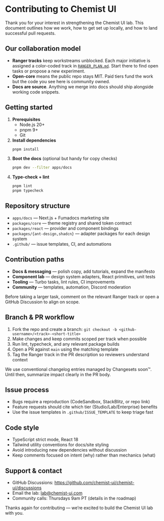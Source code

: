 # Contributing to Chemist UI

Thank you for your interest in strengthening the Chemist UI lab. This document outlines how we work, how to get set up locally, and how to land successful pull requests.

## Our collaboration model

- **Ranger tracks** keep workstreams unblocked. Each major initiative is assigned a color-coded track in [`RANGER_PLAN.md`](./RANGER_PLAN.md). Start there to find open tasks or propose a new experiment.
- **Open-core** means the public repo stays MIT. Paid tiers fund the work but the code you see here is community owned.
- **Docs are source**. Anything we merge into docs should ship alongside working code snippets.

## Getting started

1. **Prerequisites**
   - Node.js 20+
   - pnpm 9+
   - Git
2. **Install dependencies**
   ```bash
   pnpm install
   ```
3. **Boot the docs** (optional but handy for copy checks)
   ```bash
   pnpm dev --filter apps/docs
   ```
4. **Type-check + lint**
   ```bash
   pnpm lint
   pnpm typecheck
   ```

## Repository structure

- `apps/docs` — Next.js + Fumadocs marketing site
- `packages/core` — theme registry and shared token contract
- `packages/react` — provider and component bindings
- `packages/{ant-design,shadcn}` — adapter packages for each design system
- `.github/` — issue templates, CI, and automations

## Contribution paths

- **Docs & messaging** — polish copy, add tutorials, expand the manifesto
- **Component lab** — design system adapters, React primitives, unit tests
- **Tooling** — Turbo tasks, lint rules, CI improvements
- **Community** — templates, automation, Discord moderation

Before taking a larger task, comment on the relevant Ranger track or open a GitHub Discussion to align on scope.

## Branch & PR workflow

1. Fork the repo and create a branch: `git checkout -b <github-username>/<track>-<short-title>`
2. Make changes and keep commits scoped per track when possible
3. Run lint, typecheck, and any relevant package builds
4. Open a PR against `main` using the matching template
5. Tag the Ranger track in the PR description so reviewers understand context

We use conventional changelog entries managed by Changesets soon™. Until then, summarize impact clearly in the PR body.

## Issue process

- Bugs require a reproduction (CodeSandbox, StackBlitz, or repo link)
- Feature requests should cite which tier (Studio/Lab/Enterprise) benefits
- Use the issue templates in `.github/ISSUE_TEMPLATE` to keep triage fast

## Code style

- TypeScript strict mode, React 18
- Tailwind utility conventions for docs/site styling
- Avoid introducing new dependencies without discussion
- Keep comments focused on intent (why) rather than mechanics (what)

## Support & contact

- GitHub Discussions: <https://github.com/chemist-ui/chemist-ui/discussions>
- Email the lab: <lab@chemist-ui.com>
- Community calls: Thursdays 9am PT (details in the roadmap)

Thanks again for contributing — we’re excited to build the Chemist UI lab with you.
